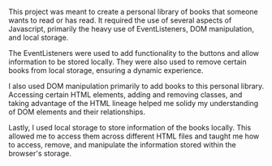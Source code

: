 This project was meant to create a personal library of books that someone wants to read or has read. It required the use of several aspects of Javascript, primarily the heavy use of EventListeners, DOM manipulation, and local storage.

The EventListeners were used to add functionality to the buttons and allow information to be stored locally. They were also used to remove certain books from local storage, ensuring a dynamic experience.

I also used DOM manipulation primarily to add books to this personal library. Accessing certain HTML elements, adding and removing classes, and taking advantage of the HTML lineage helped me solidy my understanding of DOM elements and their relationships.

Lastly, I used local storage to store information of the books locally. This allowed me to access them across different HTML files and taught me how to access, remove, and manipulate the information stored within the browser's storage.
